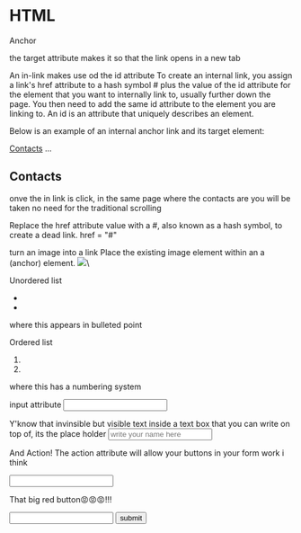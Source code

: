 # HTML
Anchor

<a href = "..." target = "_blank "> </a>
the target attribute makes it so that the link opens in a new tab

An in-link makes use od the id attribute
To create an internal link, you assign a link's href attribute to a hash symbol # plus the value of the id attribute for the element that you want to internally link to, usually further down the page. You then need to add the same id attribute to the element you are linking to. An id is an attribute that uniquely describes an element.

Below is an example of an internal anchor link and its target element:

<a href="#contacts-header">Contacts</a>
...
<h2 id="contacts-header">Contacts</h2>
onve the in link is click, in the same page where the contacts are you will be taken
no need for the traditional scrolling


Replace the href attribute value with a #, also known as a hash symbol, to create a dead link.
href = "#"

turn an image into a link
Place the existing image element within an a (anchor) element.
<a href="#"><img src="  " alt="  "></a>\

Unordered list
<ul>
  <li> </li>
  <li> </li>
  </ul>
  where this appears in bulleted point
  
  Ordered list
  <ol>
  <li> </li>
  <li> </li>
  </ol>
  where this has a numbering system
  
  input attribute
  <input type = "text">
  
  Y'know that invinsible but visible text inside a text box that you can write on top of, 
  its the place holder
  <input type = "text" placeholder = "write your name here">
  
  
  And Action!
  The action attribute will allow your buttons in your form work i think
  <form action = "https://www.freecatphotoapp.com/submit-cat-photo">
  <input>
  </form>
  
  That big red button😡😡😡!!!
   <form action = "https://www.freecatphotoapp.com/submit-cat-photo">
  <input>
  <button type="submit">submit</button>
  </form>
